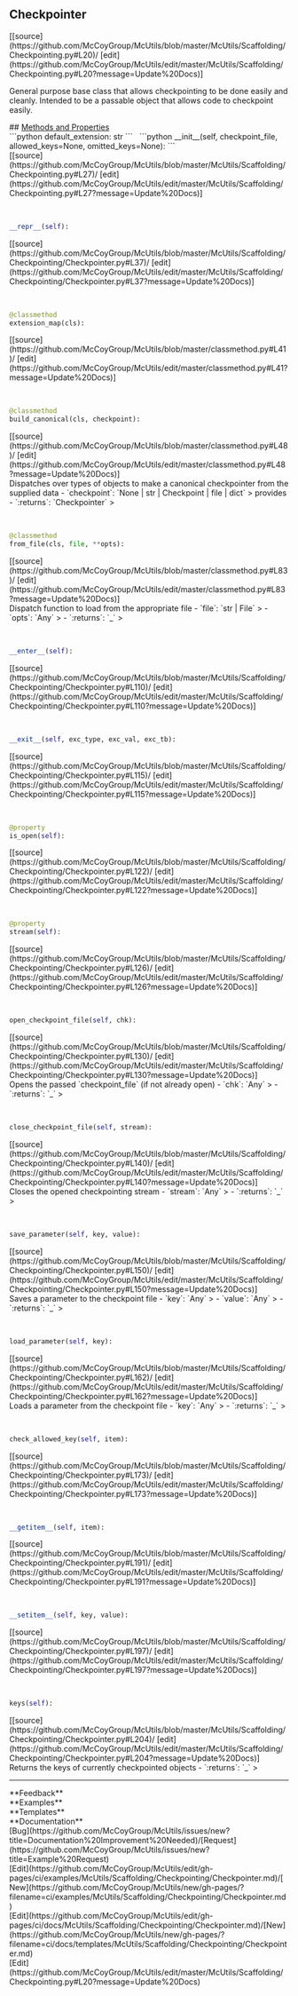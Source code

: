 ## <a id="McUtils.Scaffolding.Checkpointing.Checkpointer">Checkpointer</a> 

<div class="docs-source-link" markdown="1">
[[source](https://github.com/McCoyGroup/McUtils/blob/master/McUtils/Scaffolding/Checkpointing.py#L20)/
[edit](https://github.com/McCoyGroup/McUtils/edit/master/McUtils/Scaffolding/Checkpointing.py#L20?message=Update%20Docs)]
</div>

General purpose base class that allows checkpointing to be done easily and cleanly.
Intended to be a passable object that allows code to checkpoint easily.







<div class="collapsible-section">
 <div class="collapsible-section collapsible-section-header" markdown="1">
## <a class="collapse-link" data-toggle="collapse" href="#methods" markdown="1"> Methods and Properties</a> <a class="float-right" data-toggle="collapse" href="#methods"><i class="fa fa-chevron-down"></i></a>
 </div>
 <div class="collapsible-section collapsible-section-body collapse show" id="methods" markdown="1">
 ```python
default_extension: str
```
<a id="McUtils.Scaffolding.Checkpointing.Checkpointer.__init__" class="docs-object-method">&nbsp;</a> 
```python
__init__(self, checkpoint_file, allowed_keys=None, omitted_keys=None): 
```
<div class="docs-source-link" markdown="1">
[[source](https://github.com/McCoyGroup/McUtils/blob/master/McUtils/Scaffolding/Checkpointing.py#L27)/
[edit](https://github.com/McCoyGroup/McUtils/edit/master/McUtils/Scaffolding/Checkpointing.py#L27?message=Update%20Docs)]
</div>


<a id="McUtils.Scaffolding.Checkpointing.Checkpointer.__repr__" class="docs-object-method">&nbsp;</a> 
```python
__repr__(self): 
```
<div class="docs-source-link" markdown="1">
[[source](https://github.com/McCoyGroup/McUtils/blob/master/McUtils/Scaffolding/Checkpointing/Checkpointer.py#L37)/
[edit](https://github.com/McCoyGroup/McUtils/edit/master/McUtils/Scaffolding/Checkpointing/Checkpointer.py#L37?message=Update%20Docs)]
</div>


<a id="McUtils.Scaffolding.Checkpointing.Checkpointer.extension_map" class="docs-object-method">&nbsp;</a> 
```python
@classmethod
extension_map(cls): 
```
<div class="docs-source-link" markdown="1">
[[source](https://github.com/McCoyGroup/McUtils/blob/master/classmethod.py#L41)/
[edit](https://github.com/McCoyGroup/McUtils/edit/master/classmethod.py#L41?message=Update%20Docs)]
</div>


<a id="McUtils.Scaffolding.Checkpointing.Checkpointer.build_canonical" class="docs-object-method">&nbsp;</a> 
```python
@classmethod
build_canonical(cls, checkpoint): 
```
<div class="docs-source-link" markdown="1">
[[source](https://github.com/McCoyGroup/McUtils/blob/master/classmethod.py#L48)/
[edit](https://github.com/McCoyGroup/McUtils/edit/master/classmethod.py#L48?message=Update%20Docs)]
</div>
Dispatches over types of objects to make a canonical checkpointer
from the supplied data
  - `checkpoint`: `None | str | Checkpoint | file | dict`
    > provides
  - `:returns`: `Checkpointer`
    >


<a id="McUtils.Scaffolding.Checkpointing.Checkpointer.from_file" class="docs-object-method">&nbsp;</a> 
```python
@classmethod
from_file(cls, file, **opts): 
```
<div class="docs-source-link" markdown="1">
[[source](https://github.com/McCoyGroup/McUtils/blob/master/classmethod.py#L83)/
[edit](https://github.com/McCoyGroup/McUtils/edit/master/classmethod.py#L83?message=Update%20Docs)]
</div>
Dispatch function to load from the appropriate file
  - `file`: `str | File`
    > 
  - `opts`: `Any`
    > 
  - `:returns`: `_`
    >


<a id="McUtils.Scaffolding.Checkpointing.Checkpointer.__enter__" class="docs-object-method">&nbsp;</a> 
```python
__enter__(self): 
```
<div class="docs-source-link" markdown="1">
[[source](https://github.com/McCoyGroup/McUtils/blob/master/McUtils/Scaffolding/Checkpointing/Checkpointer.py#L110)/
[edit](https://github.com/McCoyGroup/McUtils/edit/master/McUtils/Scaffolding/Checkpointing/Checkpointer.py#L110?message=Update%20Docs)]
</div>


<a id="McUtils.Scaffolding.Checkpointing.Checkpointer.__exit__" class="docs-object-method">&nbsp;</a> 
```python
__exit__(self, exc_type, exc_val, exc_tb): 
```
<div class="docs-source-link" markdown="1">
[[source](https://github.com/McCoyGroup/McUtils/blob/master/McUtils/Scaffolding/Checkpointing/Checkpointer.py#L115)/
[edit](https://github.com/McCoyGroup/McUtils/edit/master/McUtils/Scaffolding/Checkpointing/Checkpointer.py#L115?message=Update%20Docs)]
</div>


<a id="McUtils.Scaffolding.Checkpointing.Checkpointer.is_open" class="docs-object-method">&nbsp;</a> 
```python
@property
is_open(self): 
```
<div class="docs-source-link" markdown="1">
[[source](https://github.com/McCoyGroup/McUtils/blob/master/McUtils/Scaffolding/Checkpointing/Checkpointer.py#L122)/
[edit](https://github.com/McCoyGroup/McUtils/edit/master/McUtils/Scaffolding/Checkpointing/Checkpointer.py#L122?message=Update%20Docs)]
</div>


<a id="McUtils.Scaffolding.Checkpointing.Checkpointer.stream" class="docs-object-method">&nbsp;</a> 
```python
@property
stream(self): 
```
<div class="docs-source-link" markdown="1">
[[source](https://github.com/McCoyGroup/McUtils/blob/master/McUtils/Scaffolding/Checkpointing/Checkpointer.py#L126)/
[edit](https://github.com/McCoyGroup/McUtils/edit/master/McUtils/Scaffolding/Checkpointing/Checkpointer.py#L126?message=Update%20Docs)]
</div>


<a id="McUtils.Scaffolding.Checkpointing.Checkpointer.open_checkpoint_file" class="docs-object-method">&nbsp;</a> 
```python
open_checkpoint_file(self, chk): 
```
<div class="docs-source-link" markdown="1">
[[source](https://github.com/McCoyGroup/McUtils/blob/master/McUtils/Scaffolding/Checkpointing/Checkpointer.py#L130)/
[edit](https://github.com/McCoyGroup/McUtils/edit/master/McUtils/Scaffolding/Checkpointing/Checkpointer.py#L130?message=Update%20Docs)]
</div>
Opens the passed `checkpoint_file` (if not already open)
  - `chk`: `Any`
    > 
  - `:returns`: `_`
    >


<a id="McUtils.Scaffolding.Checkpointing.Checkpointer.close_checkpoint_file" class="docs-object-method">&nbsp;</a> 
```python
close_checkpoint_file(self, stream): 
```
<div class="docs-source-link" markdown="1">
[[source](https://github.com/McCoyGroup/McUtils/blob/master/McUtils/Scaffolding/Checkpointing/Checkpointer.py#L140)/
[edit](https://github.com/McCoyGroup/McUtils/edit/master/McUtils/Scaffolding/Checkpointing/Checkpointer.py#L140?message=Update%20Docs)]
</div>
Closes the opened checkpointing stream
  - `stream`: `Any`
    > 
  - `:returns`: `_`
    >


<a id="McUtils.Scaffolding.Checkpointing.Checkpointer.save_parameter" class="docs-object-method">&nbsp;</a> 
```python
save_parameter(self, key, value): 
```
<div class="docs-source-link" markdown="1">
[[source](https://github.com/McCoyGroup/McUtils/blob/master/McUtils/Scaffolding/Checkpointing/Checkpointer.py#L150)/
[edit](https://github.com/McCoyGroup/McUtils/edit/master/McUtils/Scaffolding/Checkpointing/Checkpointer.py#L150?message=Update%20Docs)]
</div>
Saves a parameter to the checkpoint file
  - `key`: `Any`
    > 
  - `value`: `Any`
    > 
  - `:returns`: `_`
    >


<a id="McUtils.Scaffolding.Checkpointing.Checkpointer.load_parameter" class="docs-object-method">&nbsp;</a> 
```python
load_parameter(self, key): 
```
<div class="docs-source-link" markdown="1">
[[source](https://github.com/McCoyGroup/McUtils/blob/master/McUtils/Scaffolding/Checkpointing/Checkpointer.py#L162)/
[edit](https://github.com/McCoyGroup/McUtils/edit/master/McUtils/Scaffolding/Checkpointing/Checkpointer.py#L162?message=Update%20Docs)]
</div>
Loads a parameter from the checkpoint file
  - `key`: `Any`
    > 
  - `:returns`: `_`
    >


<a id="McUtils.Scaffolding.Checkpointing.Checkpointer.check_allowed_key" class="docs-object-method">&nbsp;</a> 
```python
check_allowed_key(self, item): 
```
<div class="docs-source-link" markdown="1">
[[source](https://github.com/McCoyGroup/McUtils/blob/master/McUtils/Scaffolding/Checkpointing/Checkpointer.py#L173)/
[edit](https://github.com/McCoyGroup/McUtils/edit/master/McUtils/Scaffolding/Checkpointing/Checkpointer.py#L173?message=Update%20Docs)]
</div>


<a id="McUtils.Scaffolding.Checkpointing.Checkpointer.__getitem__" class="docs-object-method">&nbsp;</a> 
```python
__getitem__(self, item): 
```
<div class="docs-source-link" markdown="1">
[[source](https://github.com/McCoyGroup/McUtils/blob/master/McUtils/Scaffolding/Checkpointing/Checkpointer.py#L191)/
[edit](https://github.com/McCoyGroup/McUtils/edit/master/McUtils/Scaffolding/Checkpointing/Checkpointer.py#L191?message=Update%20Docs)]
</div>


<a id="McUtils.Scaffolding.Checkpointing.Checkpointer.__setitem__" class="docs-object-method">&nbsp;</a> 
```python
__setitem__(self, key, value): 
```
<div class="docs-source-link" markdown="1">
[[source](https://github.com/McCoyGroup/McUtils/blob/master/McUtils/Scaffolding/Checkpointing/Checkpointer.py#L197)/
[edit](https://github.com/McCoyGroup/McUtils/edit/master/McUtils/Scaffolding/Checkpointing/Checkpointer.py#L197?message=Update%20Docs)]
</div>


<a id="McUtils.Scaffolding.Checkpointing.Checkpointer.keys" class="docs-object-method">&nbsp;</a> 
```python
keys(self): 
```
<div class="docs-source-link" markdown="1">
[[source](https://github.com/McCoyGroup/McUtils/blob/master/McUtils/Scaffolding/Checkpointing/Checkpointer.py#L204)/
[edit](https://github.com/McCoyGroup/McUtils/edit/master/McUtils/Scaffolding/Checkpointing/Checkpointer.py#L204?message=Update%20Docs)]
</div>
Returns the keys of currently checkpointed
objects
  - `:returns`: `_`
    >
 </div>
</div>












---


<div markdown="1" class="text-secondary">
<div class="container">
  <div class="row">
   <div class="col" markdown="1">
**Feedback**   
</div>
   <div class="col" markdown="1">
**Examples**   
</div>
   <div class="col" markdown="1">
**Templates**   
</div>
   <div class="col" markdown="1">
**Documentation**   
</div>
   <div class="col" markdown="1">
   
</div>
   <div class="col" markdown="1">
   
</div>
   <div class="col" markdown="1">
   
</div>
</div>
  <div class="row">
   <div class="col" markdown="1">
[Bug](https://github.com/McCoyGroup/McUtils/issues/new?title=Documentation%20Improvement%20Needed)/[Request](https://github.com/McCoyGroup/McUtils/issues/new?title=Example%20Request)   
</div>
   <div class="col" markdown="1">
[Edit](https://github.com/McCoyGroup/McUtils/edit/gh-pages/ci/examples/McUtils/Scaffolding/Checkpointing/Checkpointer.md)/[New](https://github.com/McCoyGroup/McUtils/new/gh-pages/?filename=ci/examples/McUtils/Scaffolding/Checkpointing/Checkpointer.md)   
</div>
   <div class="col" markdown="1">
[Edit](https://github.com/McCoyGroup/McUtils/edit/gh-pages/ci/docs/McUtils/Scaffolding/Checkpointing/Checkpointer.md)/[New](https://github.com/McCoyGroup/McUtils/new/gh-pages/?filename=ci/docs/templates/McUtils/Scaffolding/Checkpointing/Checkpointer.md)   
</div>
   <div class="col" markdown="1">
[Edit](https://github.com/McCoyGroup/McUtils/edit/master/McUtils/Scaffolding/Checkpointing.py#L20?message=Update%20Docs)   
</div>
   <div class="col" markdown="1">
   
</div>
   <div class="col" markdown="1">
   
</div>
   <div class="col" markdown="1">
   
</div>
</div>
</div>
</div>